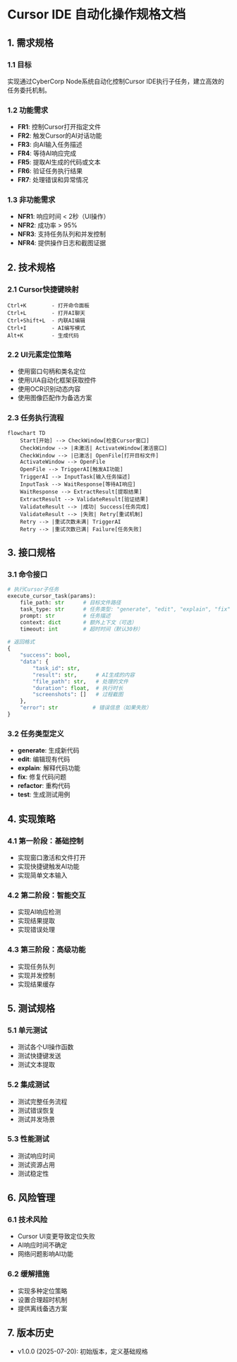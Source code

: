 # Cursor IDE 自动化操作规格文档

## 1. 需求规格

### 1.1 目标
实现通过CyberCorp Node系统自动化控制Cursor IDE执行子任务，建立高效的任务委托机制。

### 1.2 功能需求
- **FR1**: 控制Cursor打开指定文件
- **FR2**: 触发Cursor的AI对话功能
- **FR3**: 向AI输入任务描述
- **FR4**: 等待AI响应完成
- **FR5**: 提取AI生成的代码或文本
- **FR6**: 验证任务执行结果
- **FR7**: 处理错误和异常情况

### 1.3 非功能需求
- **NFR1**: 响应时间 < 2秒（UI操作）
- **NFR2**: 成功率 > 95%
- **NFR3**: 支持任务队列和并发控制
- **NFR4**: 提供操作日志和截图证据

## 2. 技术规格

### 2.1 Cursor快捷键映射
```
Ctrl+K        - 打开命令面板
Ctrl+L        - 打开AI聊天
Ctrl+Shift+L  - 内联AI编辑
Ctrl+I        - AI编写模式
Alt+K         - 生成代码
```

### 2.2 UI元素定位策略
- 使用窗口句柄和类名定位
- 使用UIA自动化框架获取控件
- 使用OCR识别动态内容
- 使用图像匹配作为备选方案

### 2.3 任务执行流程
```mermaid
flowchart TD
    Start[开始] --> CheckWindow[检查Cursor窗口]
    CheckWindow --> |未激活| ActivateWindow[激活窗口]
    CheckWindow --> |已激活| OpenFile[打开目标文件]
    ActivateWindow --> OpenFile
    OpenFile --> TriggerAI[触发AI功能]
    TriggerAI --> InputTask[输入任务描述]
    InputTask --> WaitResponse[等待AI响应]
    WaitResponse --> ExtractResult[提取结果]
    ExtractResult --> ValidateResult[验证结果]
    ValidateResult --> |成功| Success[任务完成]
    ValidateResult --> |失败| Retry[重试机制]
    Retry --> |重试次数未满| TriggerAI
    Retry --> |重试次数已满| Failure[任务失败]
```

## 3. 接口规格

### 3.1 命令接口
```python
# 执行Cursor子任务
execute_cursor_task(params):
    file_path: str      # 目标文件路径
    task_type: str      # 任务类型: "generate", "edit", "explain", "fix"
    prompt: str         # 任务描述
    context: dict       # 额外上下文（可选）
    timeout: int        # 超时时间（默认30秒）
    
# 返回格式
{
    "success": bool,
    "data": {
        "task_id": str,
        "result": str,      # AI生成的内容
        "file_path": str,   # 处理的文件
        "duration": float,  # 执行时长
        "screenshots": []   # 过程截图
    },
    "error": str           # 错误信息（如果失败）
}
```

### 3.2 任务类型定义
- **generate**: 生成新代码
- **edit**: 编辑现有代码
- **explain**: 解释代码功能
- **fix**: 修复代码问题
- **refactor**: 重构代码
- **test**: 生成测试用例

## 4. 实现策略

### 4.1 第一阶段：基础控制
- 实现窗口激活和文件打开
- 实现快捷键触发AI功能
- 实现简单文本输入

### 4.2 第二阶段：智能交互
- 实现AI响应检测
- 实现结果提取
- 实现错误处理

### 4.3 第三阶段：高级功能
- 实现任务队列
- 实现并发控制
- 实现结果缓存

## 5. 测试规格

### 5.1 单元测试
- 测试各个UI操作函数
- 测试快捷键发送
- 测试文本提取

### 5.2 集成测试
- 测试完整任务流程
- 测试错误恢复
- 测试并发场景

### 5.3 性能测试
- 测试响应时间
- 测试资源占用
- 测试稳定性

## 6. 风险管理

### 6.1 技术风险
- Cursor UI变更导致定位失败
- AI响应时间不确定
- 网络问题影响AI功能

### 6.2 缓解措施
- 实现多种定位策略
- 设置合理超时机制
- 提供离线备选方案

## 7. 版本历史
- v1.0.0 (2025-07-20): 初始版本，定义基础规格